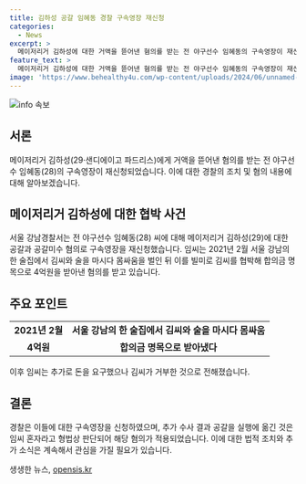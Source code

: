 ```yaml
---
title: 김하성 공갈 임혜동 경찰 구속영장 재신청
categories:
  - News
excerpt: >
  메이저리거 김하성에 대한 거액을 뜯어낸 혐의를 받는 전 야구선수 임혜동의 구속영장이 재신청되었다. 임씨는 김씨와의 몸싸움을 빌미로 협박해 4억원을 받아냈으며, 지난 1월에는 구속영장이 기각되었으나 이번에는 공갈 혐의가 적용되어 재신청되었다. 해당 사건에 연루된 에이전시 팀장 박씨에 대해서도 공갈 혐의로 구속영장이 신청되었다.
feature_text: >
  메이저리거 김하성에 대한 거액을 뜯어낸 혐의를 받는 전 야구선수 임혜동의 구속영장이 재신청되었다. 임씨는 김씨와의 몸싸움을 빌미로 협박해 4억원을 받아냈으며, 지난 1월에는 구속영장이 기각되었으나 이번에는 공갈 혐의가 적용되어 재신청되었다. 해당 사건에 연루된 에이전시 팀장 박씨에 대해서도 공갈 혐의로 구속영장이 신청되었다.
image: 'https://www.behealthy4u.com/wp-content/uploads/2024/06/unnamed-file.png'
---
```


<p><img src="https://www.behealthy4u.com/wp-content/uploads/2024/06/unnamed-file.png" alt="info 속보" /></p>

<h2 data-ke-size="size26">서론</h2>

<p data-ke-size="size16">메이저리거 김하성(29·샌디에이고 파드리스)에게 거액을 뜯어낸 혐의를 받는 전 야구선수 임혜동(28)의 구속영장이 재신청되었습니다. 이에 대한 경찰의 조치 및 혐의 내용에 대해 알아보겠습니다.</p>

<h2 data-ke-size="size26">메이저리거 김하성에 대한 협박 사건</h2>

<p data-ke-size="size16">서울 강남경찰서는 전 야구선수 임혜동(28) 씨에 대해 메이저리거 김하성(29)에 대한 공갈과 공갈미수 혐의로 구속영장을 재신청했습니다. 임씨는 2021년 2월 서울 강남의 한 술집에서 김씨와 술을 마시다 몸싸움을 벌인 뒤 이를 빌미로 김씨를 협박해 합의금 명목으로 4억원을 받아낸 혐의를 받고 있습니다.</p>

<h2 data-ke-size="size26">주요 포인트</h2>

<table>
  <tr>
    <td style="text-align: center; height: 17px;"><b>2021년 2월</b></td>
    <td style="text-align: center; height: 17px;"><b>서울 강남의 한 술집에서 김씨와 술을 마시다 몸싸움</b></td>
  </tr>
  <tr>
    <td style="text-align: center; height: 17px;"><b>4억원</b></td>
    <td style="text-align: center; height: 17px;"><b>합의금 명목으로 받아냈다</b></td>
  </tr>
</table>

<p data-ke-size="size16">이후 임씨는 추가로 돈을 요구했으나 김씨가 거부한 것으로 전해졌습니다.</p>

<h2 data-ke-size="size26">결론</h2>

<p data-ke-size="size16">경찰은 이들에 대한 구속영장을 신청하였으며, 추가 수사 결과 공갈을 실행에 옮긴 것은 임씨 혼자라고 형법상 판단되어 해당 혐의가 적용되었습니다. 이에 대한 법적 조치와 추가 소식은 계속해서 관심을 가질 필요가 있습니다.</p>
생생한 뉴스, <a href="https://opensis.kr" rel="dofollow">opensis.kr</a>


